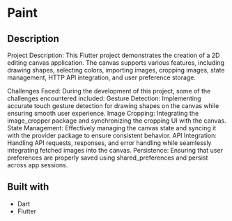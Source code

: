 # Paint


## Description
Project Description:
This Flutter project demonstrates the creation of a 2D editing canvas application. 
The canvas supports various features, including drawing shapes, selecting colors, importing images, cropping images, state management,
HTTP API integration, and user preference storage.

Challenges Faced:
During the development of this project, some of the challenges encountered included:
Gesture Detection: Implementing accurate touch gesture detection for drawing shapes on the canvas while ensuring smooth user experience.
Image Cropping: Integrating the image_cropper package and synchronizing the cropping UI with the canvas.
State Management: Effectively managing the canvas state and syncing it with the provider package to ensure consistent behavior.
API Integration: Handling API requests, responses, and error handling while seamlessly integrating fetched images into the canvas.
Persistence: Ensuring that user preferences are properly saved using shared_preferences and persist across app sessions.


## Built with
- Dart
- Flutter


